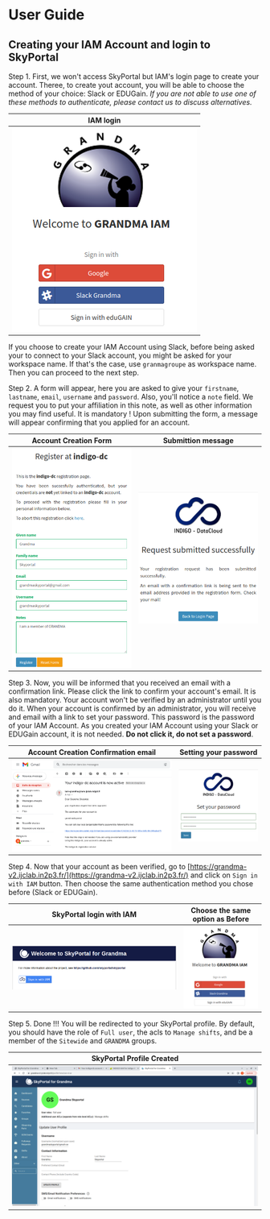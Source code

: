 # User Guide

## Creating your IAM Account and login to SkyPortal

Step 1. First, we won't access SkyPortal but IAM's login page to create your account. Theree, to create yout account, you will be able to choose the method of your choice: Slack or EDUGain.
*If you are not able to use one of these methods to authenticate, please contact us to discuss alternatives.*

IAM login             |
:-------------------------:|
![](./img/2.png)  |

If you choose to create your IAM Account using Slack, before being asked your to connect to your Slack account, you might be asked for your workspace name. If that's the case, use `granmagroupe` as workspace name. Then you can proceed to the next step.

Step 2. A form will appear, here you are asked to give your `firstname`, `lastname`, `email`, `username` and `password`. Also, you'll notice a `note` field. We request you to put your affiliation in this note, as well as other information you may find useful. It is mandatory ! Upon submitting the form, a message will appear confirming that you applied for an account.

Account Creation Form             |  Submittion message
:-------------------------:|:-------------------------:
![](./img/3.png)  |  ![](./img/4.png)

Step 3. Now, you will be informed that you received an email with a confirmation link. Please click the link to confirm your account's email. It is also mandatory. Your account won't be verified by an administrator until you do it.
When your account is confirmed by an administrator, you will receive and email with a link to set your password.
This password is the password of your IAM Account. As you created your IAM Account using your Slack or EDUGain account, it is not needed. **Do not click it, do not set a password**.

Account Creation Confirmation email             |  Setting your password
:-------------------------:|:-------------------------:
![](./img/5.png)  |  ![](./img/6.png)



Step 4. Now that your account as been verified, go to [https://grandma-v2.ijclab.in2p3.fr/](https://grandma-v2.ijclab.in2p3.fr/) and click on `Sign in with IAM` button. Then choose the same authentication method you chose before (Slack or EDUGain).

SkyPortal login with IAM             |  Choose the same option as Before
:-------------------------:|:-------------------------:
![](./img/1.png)  |  ![](./img/2.png)

Step 5. Done !!! You will be redirected to your SkyPortal profile. By default, you should have the role of `Full user`, the acls to `Manage shifts`, and be a member of the `Sitewide` and `GRANDMA` groups.

SkyPortal Profile Created             |
:-------------------------:|
![](./img/7.png)  |
